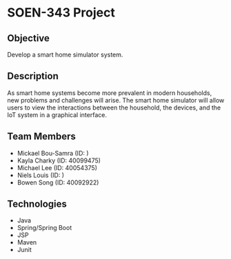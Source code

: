 # SOEN-343 Project

## Objective
Develop a smart home simulator system.

## Description
As smart home systems become more prevalent in modern households, new problems and challenges will arise. The
smart home simulator will allow users to view the interactions between the household, the devices, and the IoT
system in a graphical interface.  

## Team Members
- Mickael Bou-Samra (ID: )
- Kayla Charky (ID: 40099475)
- Michael Lee (ID: 40054375)
- Niels Louis (ID: )
- Bowen Song (ID: 40092922)


## Technologies

- Java
- Spring/Spring Boot
- JSP 
- Maven
- Junit

